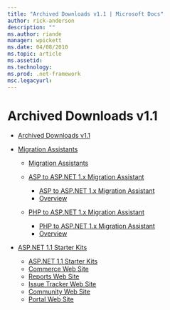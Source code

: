 ```yaml
---
title: "Archived Downloads v1.1 | Microsoft Docs"
author: rick-anderson
description: ""
ms.author: riande
manager: wpickett
ms.date: 04/08/2010
ms.topic: article
ms.assetid: 
ms.technology: 
ms.prod: .net-framework
msc.legacyurl: 
---
```

Archived Downloads v1.1
====================
- [Archived Downloads v1.1](overview.md)
- [Migration Assistants](migration-assistants/index.md)

    - [Migration Assistants](migration-assistants/overview.md)
    - [ASP to ASP.NET 1.x Migration Assistant](migration-assistants/asp-to-aspnet/index.md)

        - [ASP to ASP.NET 1.x Migration Assistant](migration-assistants/asp-to-aspnet/overview.md)
        - [Overview](migration-assistants/asp-to-aspnet/overview.md)
    - [PHP to ASP.NET 1.x Migration Assistant](migration-assistants/php-to-aspnet/index.md)

        - [PHP to ASP.NET 1.x Migration Assistant](migration-assistants/php-to-aspnet/overview.md)
        - [Overview](migration-assistants/php-to-aspnet/overview.md)
- [ASP.NET 1.1 Starter Kits](starter-kits/index.md)

    - [ASP.NET 1.1 Starter Kits](starter-kits/overview.md)
    - [Commerce Web Site](starter-kits/commerce.md)
    - [Reports Web Site](starter-kits/reports.md)
    - [Issue Tracker Web Site](starter-kits/issue-tracker.md)
    - [Community Web Site](starter-kits/community.md)
    - [Portal Web Site](starter-kits/portal.md)